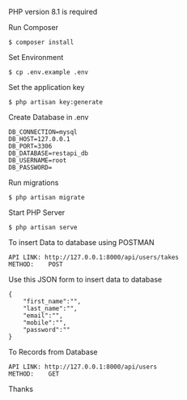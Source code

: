 PHP version 8.1 is required

Run Composer 

    $ composer install

Set Environment

    $ cp .env.example .env

Set the application key

    $ php artisan key:generate

Create Database in .env

    DB_CONNECTION=mysql
    DB_HOST=127.0.0.1
    DB_PORT=3306
    DB_DATABASE=restapi_db
    DB_USERNAME=root
    DB_PASSWORD=


Run migrations

    $ php artisan migrate 

Start PHP Server

    $ php artisan serve

To insert Data to database using POSTMAN

    API LINK: http://127.0.0.1:8000/api/users/takes
    METHOD:    POST
    
Use this JSON form to insert data to database 

    { 
        "first_name":"", 
        "last_name":"", 
        "email":"", 
        "mobile":"", 
        "password":"" 
    }

To Records from Database

    API LINK: http://127.0.0.1:8000/api/users
    METHOD:    GET

Thanks
